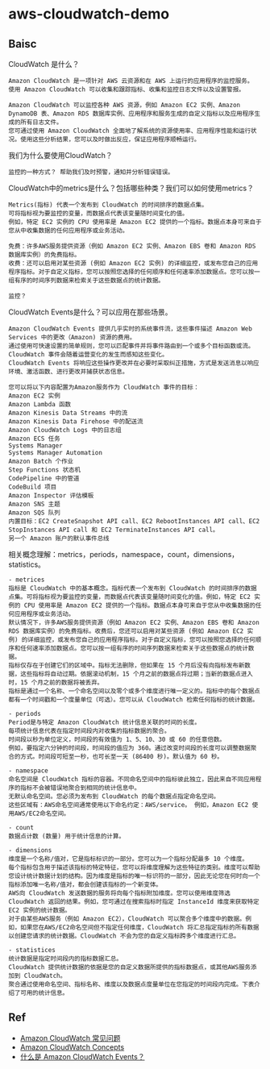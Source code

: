 # aws-cloudwatch-demo

## Baisc

CloudWatch 是什么？
```
Amazon CloudWatch 是一项针对 AWS 云资源和在 AWS 上运行的应用程序的监控服务。
使用 Amazon CloudWatch 可以收集和跟踪指标、收集和监控日志文件以及设置警报。

Amazon CloudWatch 可以监控各种 AWS 资源，例如 Amazon EC2 实例、Amazon DynamoDB 表、Amazon RDS 数据库实例、应用程序和服务生成的自定义指标以及应用程序生成的所有日志文件。
您可通过使用 Amazon CloudWatch 全面地了解系统的资源使用率、应用程序性能和运行状况。使用这些分析结果，您可以及时做出反应，保证应用程序顺畅运行。
```

我们为什么要使用CloudWatch？
```
监控的一种方式？ 帮助我们及时预警，通知并分析错误错误。
```

CloudWatch中的metrics是什么？包括哪些种类？我们可以如何使用metrics？
```
Metrics(指标) 代表一个发布到 CloudWatch 的时间排序的数据点集。
可将指标视为要监控的变量，而数据点代表该变量随时间变化的值。
例如，特定 EC2 实例的 CPU 使用率是 Amazon EC2 提供的一个指标。数据点本身可来自于您从中收集数据的任何应用程序或业务活动。
```

```
免费：许多AWS服务提供资源（例如 Amazon EC2 实例、Amazon EBS 卷和 Amazon RDS 数据库实例）的免费指标。
收费：还可以启用对某些资源 (例如 Amazon EC2 实例) 的详细监控，或发布您自己的应用程序指标。对于自定义指标，您可以按照您选择的任何顺序和任何速率添加数据点。您可以按一组有序的时间序列数据来检索关于这些数据点的统计数据。
```

```
监控？
```

CloudWatch Events是什么？可以应用在那些场景。
```
Amazon CloudWatch Events 提供几乎实时的系统事件流，这些事件描述 Amazon Web Services 中的更改（Amazon) 资源的费用。
通过使用可快速设置的简单规则，您可以匹配事件并将事件路由到一个或多个目标函数或流。CloudWatch 事件会随着运营变化的发生而感知这些变化。
CloudWatch Events 将响应这些操作更改并在必要时采取纠正措施，方式是发送消息以响应环境、激活函数、进行更改并捕获状态信息。

您可以将以下内容配置为Amazon服务作为 CloudWatch 事件的目标：
Amazon EC2 实例
Amazon Lambda 函数
Amazon Kinesis Data Streams 中的流
Amazon Kinesis Data Firehose 中的配送流
Amazon CloudWatch Logs 中的日志组
Amazon ECS 任务
Systems Manager
Systems Manager Automation
Amazon Batch 个作业
Step Functions 状态机
CodePipeline 中的管道
CodeBuild 项目
Amazon Inspector 评估模板
Amazon SNS 主题
Amazon SQS 队列
内置目标：EC2 CreateSnapshot API call、EC2 RebootInstances API call、EC2 StopInstances API call 和 EC2 TerminateInstances API call。
另一个 Amazon 账户的默认事件总线
```

相关概念理解：metrics，periods，namespace，count，dimensions，statistics。
```
- metrices
指标是 CloudWatch 中的基本概念。指标代表一个发布到 CloudWatch 的时间排序的数据点集。可将指标视为要监控的变量，而数据点代表该变量随时间变化的值。例如，特定 EC2 实例的 CPU 使用率是 Amazon EC2 提供的一个指标。数据点本身可来自于您从中收集数据的任何应用程序或业务活动。
默认情况下，许多AWS服务提供资源（例如 Amazon EC2 实例、Amazon EBS 卷和 Amazon RDS 数据库实例）的免费指标。收费后，您还可以启用对某些资源 (例如 Amazon EC2 实例) 的详细监控，或发布您自己的应用程序指标。对于自定义指标，您可以按照您选择的任何顺序和任何速率添加数据点。您可以按一组有序的时间序列数据来检索关于这些数据点的统计数据。
指标仅存在于创建它们的区域中。指标无法删除，但如果在 15 个月后没有向指标发布新数据，这些指标将自动过期。依据滚动机制，15 个月之前的数据点将过期；当新的数据点进入时，15 个月之前的数据将被丢弃。
指标是通过一个名称、一个命名空间以及零个或多个维度进行唯一定义的。指标中的每个数据点都有一个时间戳和一个度量单位（可选）。您可以从 CloudWatch 检索任何指标的统计数据。

- periods
Period是与特定 Amazon CloudWatch 统计信息关联的时间的长度。
每项统计信息代表在指定时间段内对收集的指标数据的聚合。
时间段以秒为单位定义，时间段的有效值为 1、5、10、30 或 60 的任意倍数。
例如，要指定六分钟的时间段，时间段的值应为 360。通过改变时间段的长度可以调整数据聚合的方式。时间段可短至一秒，也可长至一天 (86400 秒)。默认值为 60 秒。

- namespace
命名空间是 CloudWatch 指标的容器。不同命名空间中的指标彼此独立，因此来自不同应用程序的指标不会被错误地聚合到相同的统计信息中。
无默认命名空间。您必须为发布到 CloudWatch 的每个数据点指定命名空间。
这些区域有：AWS命名空间通常使用以下命名约定：AWS/service。 例如，Amazon EC2 使用AWS/EC2命名空间。

- count
数据点计数 (数量) 用于统计信息的计算。

- dimensions
维度是一个名称/值对，它是指标标识的一部分。您可以为一个指标分配最多 10 个维度。
每个指标包含用于描述该指标的特定特征，您可以将维度理解为这些特征的类别。维度可以帮助您设计统计数据计划的结构。因为维度是指标的唯一标识符的一部分，因此无论您在何时向一个指标添加唯一名称/值对，都会创建该指标的一个新变体。
AWS向 CloudWatch 发送数据的服务将向每个指标附加维度。您可以使用维度筛选 CloudWatch 返回的结果。例如，您可通过在搜索指标时指定 InstanceId 维度来获取特定 EC2 实例的统计数据。
对于由某些AWS服务（例如 Amazon EC2），CloudWatch 可以聚合多个维度中的数据。例如，如果您在AWS/EC2命名空间但不指定任何维度，CloudWatch 将汇总指定指标的所有数据以创建您请求的统计数据。CloudWatch 不会为您的自定义指标跨多个维度进行汇总。

- statistices
统计数据是指定时间段内的指标数据汇总。
CloudWatch 提供统计数据的依据是您的自定义数据所提供的指标数据点，或其他AWS服务添加到 CloudWatch。
聚合通过使用命名空间、指标名称、维度以及数据点度量单位在您指定的时间段内完成。下表介绍了可用的统计信息。
```















## Ref
- [Amazon CloudWatch 常见问题](https://aws.amazon.com/cn/cloudwatch/faqs/)
- [Amazon CloudWatch Concepts](https://docs.aws.amazon.com/zh_cn/AmazonCloudWatch/latest/monitoring/cloudwatch_concepts.html)
- [什么是 Amazon CloudWatch Events？](https://docs.amazonaws.cn/AmazonCloudWatch/latest/events/WhatIsCloudWatchEvents.html)
